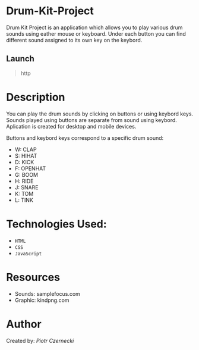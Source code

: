 # Drum-Kit-Project

Drum Kit Project is an application which allows you to play various drum sounds using eather mouse or keyboard.
Under each button you can find different sound assigned to its own key on the keybord.  

## Launch
> http

# Description
You can play the drum sounds by clicking on buttons or using keybord keys.
Sounds played using buttons are separate from sound using keybord.
Aplication is created for desktop and mobile devices.

Buttons and keybord keys correspond to a specific drum sound:
- W: CLAP
- S: HIHAT
- D: KICK
- F: OPENHAT
- G: BOOM
- H: RIDE
- J: SNARE
- K: TOM
- L: TINK

# Technologies Used:
- `HTML`
- `CSS`
- `JavaScript`

# Resources
- Sounds:  samplefocus.com
- Graphic: kindpng.com

# Author
Created by: _Piotr Czernecki_
